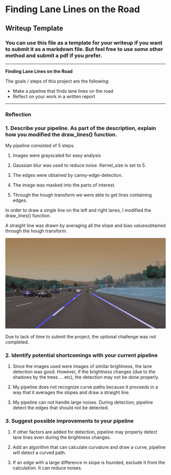 # **Finding Lane Lines on the Road** 

## Writeup Template

### You can use this file as a template for your writeup if you want to submit it as a markdown file. But feel free to use some other method and submit a pdf if you prefer.

---

**Finding Lane Lines on the Road**

The goals / steps of this project are the following:
* Make a pipeline that finds lane lines on the road
* Reflect on your work in a written report


[//]: # (Image References)

[image1]: ./test_images_output/solidWhiteCurve.jpg "solidWhiteCurve output"

---

### Reflection

### 1. Describe your pipeline. As part of the description, explain how you modified the draw_lines() function.

My pipeline consisted of 5 steps.


1. Images were grayscaled for easy analysis

2. Gaussian blur was used to reduce noise. Kernel_size is set to 5.

3. The edges were obtained by canny-edge-detection.

4. The image was masked into the parts of interest.

5. Through the hough transform we were able to get lines containing edges.   


In order to draw a single line on the left and right lanes, I modified the draw_lines() function.

A straight line was drawn by averaging all the slope and bias values ​​obtained through the hough transform.


![alt text][image1]

Due to lack of time to submit the project, the optional challenge was not completed.

### 2. Identify potential shortcomings with your current pipeline

1. Since the images used were images of similar brightness, the lane detection was good. However, if the brightness changes (due to the shadows by the trees ... etc), the detection may not be done properly.

2. My pipeline does not recognize curve paths because it proceeds in a way that it averages the slopes and draw a straight line.

3. My pipeline can not handle large noises. During detection, pipeline detect the edges that should not be detected.

### 3. Suggest possible improvements to your pipeline

1. If other factors are added for detection, pipeline may properly detect lane lines even during the brightness changes.

2. Add an algorithm that can calculate curvature and draw a curve, pipeline will detect a curved path.

3. If an edge with a large difference in slope is founded, exclude it from the calculation. It can reduce noises. 
